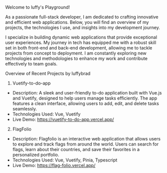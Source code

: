 Welcome to luffy's Playground!

As a passionate full-stack developer, I am dedicated to crafting innovative and efficient web applications. Below, you will find an overview of my projects, the technologies I use, and insights into my development journey.


I specialize in building dynamic web applications that provide exceptional user experiences. My journey in tech has equipped me with a robust skill set in both front-end and back-end development, allowing me to tackle projects from concept to deployment. I am constantly exploring new technologies and methodologies to enhance my work and contribute effectively to team goals.


Overview of Recent Projects by luffybrad
1. Vuetify-to-do-app
- Description: A sleek and user-friendly to-do application built with Vue.js and Vuetify, designed to help users manage tasks efficiently. The app features a clean interface, allowing users to add, edit, and delete tasks seamlessly.
- Technologies Used: Vue, Vuetify
- Live Demo: https://vuetify-to-do-app.vercel.app/

2. FlagFolio
- Description: Flagfolio is an interactive web application that allows users to explore and track flags from around the world. Users can search for flags, learn about their countries, and save their favorites in a personalized portfolio.
- Technologies Used: Vue, Vuetify, Pinia, Typescript
- Live Demo: https://flag-folio.vercel.app/
